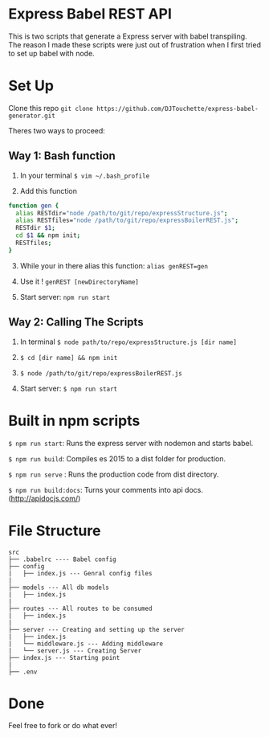# Express Babel REST API

This is two scripts that generate a Express server with babel transpiling.
The reason I made these scripts were just out of frustration when I first tried to set up babel with node.


# Set Up

Clone this repo `git clone https://github.com/DJTouchette/express-babel-generator.git`

Theres two ways to proceed:

## Way 1: Bash function

1) In your terminal `$ vim ~/.bash_profile`

2) Add this function
```bash
function gen {
  alias RESTdir="node /path/to/git/repo/expressStructure.js";
  alias RESTfiles="node /path/to/git/repo/expressBoilerREST.js";
  RESTdir $1;
  cd $1 && npm init;
  RESTfiles;
}
```

3) While your in there alias this function:
`alias genREST=gen`

4) Use it ! `genREST [newDirectoryName]`

5) Start server: `npm run start`


## Way 2: Calling The Scripts

1) In terminal `$ node path/to/repo/expressStructure.js [dir name]`

2) `$ cd [dir name] && npm init`

3) `$ node /path/to/git/repo/expressBoilerREST.js`

4) Start server: `$ npm run start`

# Built in npm scripts

`$ npm run start`: Runs the express server with nodemon and starts babel.

`$ npm run build`: Compiles es 2015 to a dist folder for production.

`$ npm run serve` : Runs the production code from dist directory.

`$ npm run build:docs`: Turns your comments into api docs. (http://apidocjs.com/)

# File Structure
```
src
├── .babelrc ---- Babel config
├── config
|   ├── index.js --- Genral config files
|   
├── models --- All db models
|   ├── index.js
|
├── routes --- All routes to be consumed
|   ├── index.js
|
├── server --- Creating and setting up the server
|   ├── index.js
|   └── middleware.js --- Adding middleware
|   └── server.js --- Creating Server
├── index.js --- Starting point
|
├── .env
```

# Done

Feel free to fork or do what ever!
